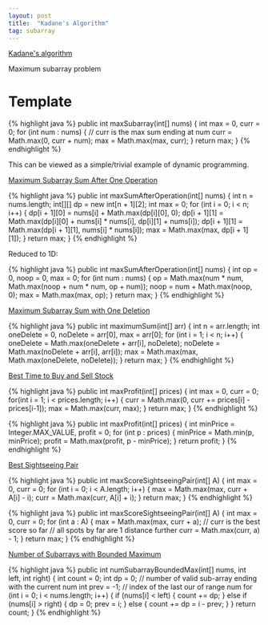 ```yaml
---
layout: post
title:  "Kadane's Algorithm"
tag: subarray
---
```

[Kadane's algorithm](https://en.wikipedia.org/wiki/Maximum_subarray_problem#Kadane's_algorithm)

Maximum subarray problem

# Template

{% highlight java %}
public int maxSubarray(int[] nums) {
    int max = 0, curr = 0;
    for (int num : nums) {
        // curr is the max sum ending at num
        curr = Math.max(0, curr + num);
        max = Math.max(max, curr);
    }
    return max;
}
{% endhighlight %}

This can be viewed as a simple/trivial example of dynamic programming.

[Maximum Subarray Sum After One Operation][maximum-subarray-sum-after-one-operation]

{% highlight java %}
public int maxSumAfterOperation(int[] nums) {
    int n = nums.length;
    int[][] dp = new int[n + 1][2];
    int max = 0;
    for (int i = 0; i < n; i++) {
        dp[i + 1][0] = nums[i] + Math.max(dp[i][0], 0);
        dp[i + 1][1] = Math.max(dp[i][0] + nums[i] * nums[i], dp[i][1] + nums[i]);
        dp[i + 1][1] = Math.max(dp[i + 1][1], nums[i] * nums[i]);
        max = Math.max(max, dp[i + 1][1]);
    }
    return max;
}
{% endhighlight %}

Reduced to 1D:

{% highlight java %}
public int maxSumAfterOperation(int[] nums) {
    int op = 0, noop = 0, max = 0;
    for (int num : nums) {
        op = Math.max(num * num, Math.max(noop + num * num, op + num));
        noop = num + Math.max(noop, 0);
        max = Math.max(max, op);
    }
    return max;
}
{% endhighlight %}

[Maximum Subarray Sum with One Deletion][maximum-subarray-sum-with-one-deletion]

{% highlight java %}
public int maximumSum(int[] arr) {
    int n = arr.length;
    int oneDelete = 0, noDelete = arr[0], max = arr[0];
    for (int i = 1; i < n; i++) {
        oneDelete = Math.max(oneDelete + arr[i], noDelete);
        noDelete = Math.max(noDelete + arr[i], arr[i]);
        max = Math.max(max, Math.max(oneDelete, noDelete));
    }
    return max;
}
{% endhighlight %}

[Best Time to Buy and Sell Stock][best-time-to-buy-and-sell-stock]

{% highlight java %}
public int maxProfit(int[] prices) {
    int max = 0, curr = 0;
    for(int i = 1; i < prices.length; i++) {
        curr = Math.max(0, curr += prices[i] - prices[i-1]);
        max = Math.max(curr, max);
    }
    return max;
}
{% endhighlight %}

{% highlight java %}
public int maxProfit(int[] prices) {
    int minPrice = Integer.MAX_VALUE, profit = 0;
    for (int p : prices) {
        minPrice = Math.min(p, minPrice);
        profit = Math.max(profit, p - minPrice);
    }
    return profit;
}
{% endhighlight %}

[Best Sightseeing Pair][best-sightseeing-pair]

{% highlight java %}
public int maxScoreSightseeingPair(int[] A) {
    int max = 0, curr = 0;
    for (int i = 0; i < A.length; i++) {
        max = Math.max(max, curr + A[i] - i);
        curr = Math.max(curr, A[i] + i);
    }
    return max;
}
{% endhighlight %}

{% highlight java %}
public int maxScoreSightseeingPair(int[] A) {
    int max = 0, curr = 0;
    for (int a : A) {
        max = Math.max(max, curr + a);
        // curr is the best score so far
        // all spots by far are 1 distance further
        curr = Math.max(curr, a) - 1;
    }
    return max;
}
{% endhighlight %}

[Number of Subarrays with Bounded Maximum][number-of-subarrays-with-bounded-maximum]

{% highlight java %}
public int numSubarrayBoundedMax(int[] nums, int left, int right) {
    int count = 0;
    int dp = 0;  // number of valid sub-array ending with the current num
    int prev = -1;  // index of the last our of range num
    for (int i = 0; i < nums.length; i++) {
        if (nums[i] < left) {
            count += dp;
        } else if (nums[i] > right) {
            dp = 0;
            prev = i;
        } else {
            count += dp = i - prev;
        }
    }
    return count;
}
{% endhighlight %}

[best-sightseeing-pair]: https://leetcode.com/problems/best-sightseeing-pair/
[best-time-to-buy-and-sell-stock]: https://leetcode.com/problems/best-time-to-buy-and-sell-stock/
[maximum-subarray-sum-after-one-operation]: https://leetcode.com/problems/maximum-subarray-sum-after-one-operation/
[maximum-subarray-sum-with-one-deletion]: https://leetcode.com/problems/maximum-subarray-sum-with-one-deletion/
[number-of-subarrays-with-bounded-maximum]: https://leetcode.com/problems/number-of-subarrays-with-bounded-maximum/
